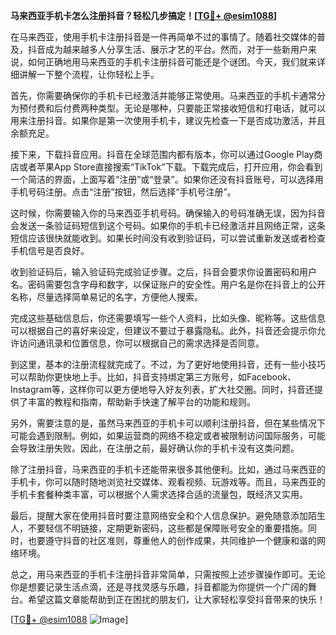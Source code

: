 **马来西亚手机卡怎么注册抖音？轻松几步搞定！[[TG💪+ @esim1088](https://t.me/s/esim1088)]**

在马来西亚，使用手机卡注册抖音是一件再简单不过的事情了。随着社交媒体的普及，抖音成为越来越多人分享生活、展示才艺的平台。然而，对于一些新用户来说，如何正确地用马来西亚的手机卡注册抖音可能还是个谜团。今天，我们就来详细讲解一下整个流程，让你轻松上手。

首先，你需要确保你的手机卡已经激活并能够正常使用。马来西亚的手机卡通常分为预付费和后付费两种类型。无论是哪种，只要能正常接收短信和打电话，就可以用来注册抖音。如果你是第一次使用手机卡，建议先检查一下是否成功激活，并且余额充足。

接下来，下载抖音应用。抖音在全球范围内都有版本，你可以通过Google Play商店或者苹果App Store直接搜索“TikTok”下载。下载完成后，打开应用，你会看到一个简洁的界面，上面写着“注册”或“登录”。如果你还没有抖音账号，可以选择用手机号码注册。点击“注册”按钮，然后选择“手机号注册”。

这时候，你需要输入你的马来西亚手机号码。确保输入的号码准确无误，因为抖音会发送一条验证码短信到这个号码。如果你的手机卡已经激活并且网络正常，这条短信应该很快就能收到。如果长时间没有收到验证码，可以尝试重新发送或者检查手机信号是否良好。

收到验证码后，输入验证码完成验证步骤。之后，抖音会要求你设置密码和用户名。密码需要包含字母和数字，以保证账户的安全性。用户名是你在抖音上的公开名称，尽量选择简单易记的名字，方便他人搜索。

完成这些基础信息后，你还需要填写一些个人资料，比如头像、昵称等。这些信息可以根据自己的喜好来设定，但建议不要过于暴露隐私。此外，抖音还会提示你允许访问通讯录和位置信息，你可以根据自己的需求选择是否同意。

到这里，基本的注册流程就完成了。不过，为了更好地使用抖音，还有一些小技巧可以帮助你更快地上手。比如，抖音支持绑定第三方账号，如Facebook、Instagram等，这样你可以更方便地导入好友列表，扩大社交圈。同时，抖音还提供了丰富的教程和指南，帮助新手快速了解平台的功能和规则。

另外，需要注意的是，虽然马来西亚的手机卡可以顺利注册抖音，但在某些情况下可能会遇到限制。例如，如果运营商的网络不稳定或者被限制访问国际服务，可能会导致注册失败。因此，在注册之前，最好确认你的手机卡没有这类问题。

除了注册抖音，马来西亚的手机卡还能带来很多其他便利。比如，通过马来西亚的手机卡，你可以随时随地浏览社交媒体、观看视频、玩游戏等。而且，马来西亚的手机卡套餐种类丰富，可以根据个人需求选择合适的流量包，既经济又实用。

最后，提醒大家在使用抖音时要注意网络安全和个人信息保护。避免随意添加陌生人，不要轻信不明链接，定期更新密码，这些都是保障账号安全的重要措施。同时，也要遵守抖音的社区准则，尊重他人的创作成果，共同维护一个健康和谐的网络环境。

总之，用马来西亚的手机卡注册抖音非常简单，只需按照上述步骤操作即可。无论你是想要记录生活点滴，还是寻找灵感与乐趣，抖音都能为你提供一个广阔的舞台。希望这篇文章能帮助到正在困扰的朋友们，让大家轻松享受抖音带来的快乐！

[[TG💪+ @esim1088](https://t.me/s/esim1088) ![Image](https://i.postimg.cc/4NQfJmqS/Snipaste-2025-05-13-00-14-12.png)]